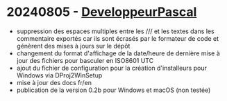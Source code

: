 # 20240805 - [DeveloppeurPascal](https://github.com/DeveloppeurPascal)

* suppression des espaces multiples entre les /// et les textes dans les commentaire exportés car ils sont écrasés par le formateur de code et génèrent des mises à jours sur le dépôt
* changement du format d'affichage de la date/heure de dernière mise à jour des fichiers pour basculer en ISO8601 UTC
* ajout du fichier de configuration pour la création d'installeurs pour Windows via DProj2WinSetup
* mise à jour des docs fr/en
* publication de la version 0.2b pour Windows et macOS (non testée)
